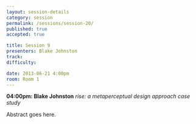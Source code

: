 ```yaml
---
layout: session-details
category: session
permalink: /sessions/session-20/
published: true
accepted: true

title: Session 9
presenters: Blake Johnston
track:
difficulty:

date: 2013-06-21 4:00pm
room: Room 1
---
```


**04:00pm: Blake Johnston**
_rise: a metaperceptual design approach case study_

Abstract goes here.
